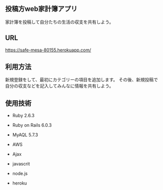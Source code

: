 
## 投稿方web家計簿アプリ
家計簿を投稿して自分たちの生活の収支を共有しよう。

## URL
https://safe-mesa-80155.herokuapp.com/

## 利用方法
新規登録をして、最初にカテゴリーの項目を追加します。
その後、新規投稿で自分の収支などを記入してみんなに情報を共有しよう。

## 使用技術

* Ruby 2.6.3

* Ruby on Rails 6.0.3

* MyAQL 5.7.3

* AWS

* Ajax

* javascrit

* node.js

* heroku


